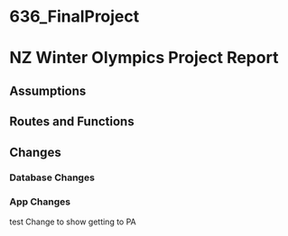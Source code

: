 # 636_FinalProject

# NZ Winter Olympics Project Report
## Assumptions
## Routes and Functions
## Changes
### Database Changes
### App Changes

test
Change to show getting to PA